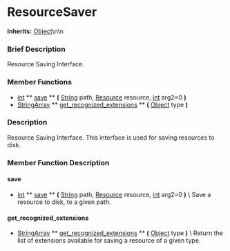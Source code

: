 #  ResourceSaver  
**Inherits:** [Object](class_object)\\n\\n
###  Brief Description  
Resource Saving Interface.

###  Member Functions 
  * [int](class_int)  ** [save](#save) **  **(** [String](class_string) path, [Resource](class_resource) resource, [int](class_int) arg2=0  **)**
  * [StringArray](class_stringarray)  ** [get_recognized_extensions](#get_recognized_extensions) **  **(** [Object](class_object) type  **)**

###  Description  
Resource Saving Interface. This interface is used for saving resources to disk.

###  Member Function Description  
#### <a name="save">save</a>
  * [int](class_int)  ** [save](#save) **  **(** [String](class_string) path, [Resource](class_resource) resource, [int](class_int) arg2=0  **)**
\\
Save a resource to disk, to a given path.
#### <a name="get_recognized_extensions">get_recognized_extensions</a>
  * [StringArray](class_stringarray)  ** [get_recognized_extensions](#get_recognized_extensions) **  **(** [Object](class_object) type  **)**
\\
Return the list of extensions available for saving a resource of a given type.
